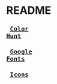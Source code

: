 # README

### <pre> [Color Hunt](https://colorhunt.co/) </pre>

### <pre> [Google Fonts](https://fonts.google.com/) </pre>

### <pre> [Icons](https://nucleoapp.com/) </pre>
